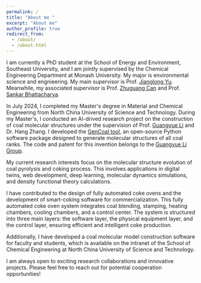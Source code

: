 ```yaml
---
permalink: /
title: "About me "
excerpt: "About me"
author_profile: true
redirect_from: 
  - /about/
  - /about.html
---
```


I am currently a PhD student at the School of Energy and Environment, Southeast University, and I am jointly supervised by the Chemical Engineering Department at Monash University. My major is environmental science and engnieering. My main supervisor is Prof. [Jianglong Yu](https://research.monash.edu/en/persons/jianglong-yu). Meanwhile, my associated supervisor is Prof. [Zhuguang Can](https://power.seu.edu.cn/zgc/list.htm) and Prof. [Sankar Bhattacharya](https://research.monash.edu/en/persons/sankar-bhattacharya).

In July 2024, I completed my Master's degree in Material and Chemical Engineering from North China University of Science and Technology. During my Master's, I conducted an AI-drived research project on the construction of coal molecular structures under the supervision of Prof. [Guangyue Li](https://hg.ncst.edu.cn/col/1684291858330/2022/10/03/1664764516444.html) and Dr. Hang Zhang. I developed the [GenCoal tool](https://gencoal.readthedocs.io/en/latest/), an open-source Python software package designed to generate molecular structures of all coal ranks. The code and patent for this invention belongs to the [Guangyue Li Group](https://github.com/GYLiGroup).

My current research interests focus on the molecular structure evolution of coal pyrolysis and coking process. This involves applications in digital twins, web development, deep learning, molecular dynamics simulations, and density functional theory calculations.

I have contributed to the design of fully automated coke ovens and the development of smart-coking software for commercialization. This fully automated coke oven system integrates coal blending, stamping, heating chambers, cooling chambers, and a control center. The system is structured into three main layers: the software layer, the physical equipment layer, and the control layer, ensuring efficient and intelligent coke production.

Additionally, I have developed a coal molecular model construction software for faculty and students, which is available on the intranet of the School of Chemical Engineering at North China University of Science and Technology.

I am always open to exciting research collaborations and innovative projects. Please feel free to reach out for potential cooperation opportunities!
